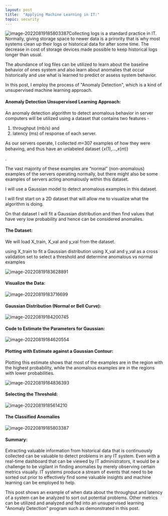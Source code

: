 ```yaml
---
layout: post
title:  "Applying Machine Learning in IT:"
topic: security 
---
```


![image-20220819185803387](/assets/images/image-20220819185803387.png)Collecting logs is a standard practice in IT. Normally, giving storage space to newer data is a prirority that is why most systems clean up their logs or historical data for after some time. The decrease in cost of storage devices made possible to keep historical logs longer than usual. 

The abundance of log files can be utilized to learn about the baseline behavior of ones system and also learn about anomalies that occur historically and use what is learned to predict or assess system behavior. 

In this post, I employ the process of "Anomaly Detection", which is a kind of unsupervised machine learning approach. 

#### Anomaly Detection Unsupervised Learning Approach:

An anomaly detection algorithm to detect anomalous behavior in server computers will be utilized using a dataset that contains two features -

1. throughput (mb/s) and
2. latency (ms) of response of each server.

As our servers operate, I collected 𝑚=307
examples of how they were behaving, and thus have an unlabeled dataset {𝑥(1),…,𝑥(𝑚)}

.

The vast majority of these examples are “normal” (non-anomalous) examples of the servers operating normally, but there might also be some examples of servers acting anomalously within this dataset.

I will use a Gaussian model to detect anomalous examples in this dataset.

I will first start on a 2D dataset that will allow me to visualize what the algorithm is doing.

On that dataset I will fit a Gaussian distribution and then find values that have very low probability and hence can be considered anomalies.

#### The Dataset:

We will load X_train, X_val and y_val from the dataset.

using X_train to fit a Gaussian distribution
using X_val and y_val as a cross validation set to select a threshold and determine anomalous vs normal examples

![image-20220819183628891](/assets/images/image-20220819183628891.png)

#### Visualize the Data:

![image-20220819183716699](/assets/images/image-20220819183716699.png)

#### Gaussian Distribution (Normal or Bell Curve):

![image-20220819184200745](/assets/images/image-20220819184200745.png)

#### Code to Estimate the Parameters for Gaussian:

![image-20220819184620554](/assets/images/image-20220819184620554.png)

#### Plotting with Estimate against a Gaussian Contour:

Plotting this estimate shows that most of the examples are in the region with the highest probability, while the anomalous examples are in the regions with lower probabilities.

![image-20220819184836393](/assets/images/image-20220819184836393.png)

#### Selecting the Threshold:

![image-20220819185614210](/assets/images/image-20220819185614210.png)

#### The Classified Anomalies

![image-20220819185803387](/assets/images/image-20220819185803387.png)

#### Summary:

Extracting valuable information from historical data that is continuously collected can be valuable to detect problems in any IT system. Even with a real-time dashboard that can be viewed by IT administrators, it would be a challenge to be vigilant in finding anomalies by merely observing certain metrics visually. IT systems produce a stream of events that need to be sorted out prior to effectively find some valuable insights and machine learning can be employed to help. 

This post shows an example of when data about the throughput and latency of a system can be analyzed to sort out potential problems. Other metrics can be utilized and analyzed and fed into an unsupervised learning "Anomaly Detection" program such as demonstrated in this post.